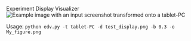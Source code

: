 Experiment Display Visualizer
![Example image with an input screenshot transformed onto a tablet-PC]([http://url/to/img.png](https://raw.githubusercontent.com/jt-lab/edv/refs/heads/main/example.png))


Usage: `python edv.py -t tablet-PC -d test_display.png -b 0.3 -o My_figure.png`




